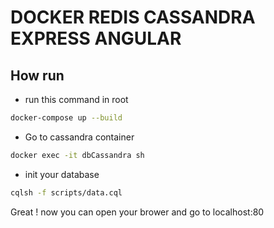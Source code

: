 # DOCKER REDIS CASSANDRA EXPRESS ANGULAR

## How run
- run this command in root

```bash
docker-compose up --build
```

- Go to cassandra container

```bash
docker exec -it dbCassandra sh
```
- init your database

```bash
cqlsh -f scripts/data.cql
```

Great ! now you can open your brower and go to localhost:80

